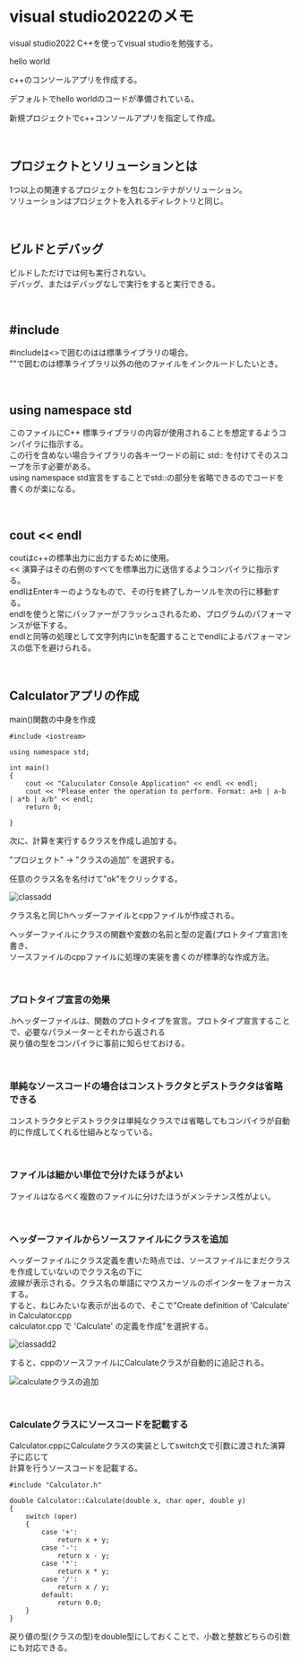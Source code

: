 # visual studio2022のメモ

visual studio2022 C++を使ってvisual studioを勉強する。

hello world

c++のコンソールアプリを作成する。

デフォルトでhello worldのコードが準備されている。

新規プロジェクトでc++コンソールアプリを指定して作成。

<br />

## プロジェクトとソリューションとは

1つ以上の関連するプロジェクトを包むコンテナがソリューション。  
ソリューションはプロジェクトを入れるディレクトリと同じ。

<br />

## ビルドとデバッグ

ビルドしただけでは何も実行されない。  
デバッグ、またはデバッグなしで実行をすると実行できる。

<br />

## #include

#includeは<>で囲むのはは標準ライブラリの場合。  
""で囲むのは標準ライブラリ以外の他のファイルをインクルードしたいとき。

<br />

## using namespace std

このファイルにC++ 標準ライブラリの内容が使用されることを想定するようコンパイラに指示する。   
この行を含めない場合ライブラリの各キーワードの前に std:: を付けてそのスコープを示す必要がある。  
using namespace std宣言をすることでstd::の部分を省略できるのでコードを書くのが楽になる。

<br />

## cout << endl

coutはc++の標準出力に出力するために使用。  
<< 演算子はその右側のすべてを標準出力に送信するようコンパイラに指示する。  
endlはEnterキーのようなもので、その行を終了しカーソルを次の行に移動する。   
endlを使うと常にバッファーがフラッシュされるため、プログラムのパフォーマンスが低下する。  
endlと同等の処理として文字列内に\nを配置することでendlによるパフォーマンスの低下を避けられる。

<br />

## Calculatorアプリの作成

main()関数の中身を作成

```
#include <iostream>

using namespace std;

int main()
{
	cout << "Caluculator Console Application" << endl << endl;
	cout << "Please enter the operation to perform. Format: a+b | a-b | a*b | a/b" << endl;
	return 0;

}
```

次に、計算を実行するクラスを作成し追加する。

"プロジェクト" -> "クラスの追加" を選択する。

任意のクラス名を名付けて"ok"をクリックする。

![classadd](https://user-images.githubusercontent.com/43819429/146111701-dcc13c5d-e128-4e28-81f5-a26a40197e57.png)

クラス名と同じhヘッダーファイルとcppファイルが作成される。

ヘッダーファイルにクラスの関数や変数の名前と型の定義(プロトタイプ宣言)を書き、  
ソースファイルのcppファイルに処理の実装を書くのが標準的な作成方法。

<br />

### プロトタイプ宣言の効果

.hヘッダーファイルは、関数のプロトタイプを宣言。プロトタイプ宣言することで、必要なパラメーターとそれから返される  
戻り値の型をコンパイラに事前に知らせておける。

<br />

### 単純なソースコードの場合はコンストラクタとデストラクタは省略できる

コンストラクタとデストラクタは単純なクラスでは省略してもコンパイラが自動的に作成してくれる仕組みとなっている。

<br />

### ファイルは細かい単位で分けたほうがよい

ファイルはなるべく複数のファイルに分けたほうがメンテナンス性がよい。

<br />

### ヘッダーファイルからソースファイルにクラスを追加

ヘッダーファイルにクラス定義を書いた時点では、ソースファイルにまだクラスを作成していないのでクラス名の下に  
波線が表示される。クラス名の単語にマウスカーソルのポインターをフォーカスする。  
すると、ねじみたいな表示が出るので、そこで"Create definition of 'Calculate' in Calculator.cpp  
calculator.cpp で 'Calculate' の定義を作成"を選択する。

![classadd2](https://user-images.githubusercontent.com/43819429/146159101-d09a7b98-d10f-4534-ba2b-3b4262bbee8e.png)


すると、cppのソースファイルにCalculateクラスが自動的に追記される。

![calculateクラスの追加](https://user-images.githubusercontent.com/43819429/146160942-4830ecd6-c9a2-4a01-b9c2-d2a4258e7bb1.png)

<br />

### Calculateクラスにソースコードを記載する

Calculator.cppにCalculateクラスの実装としてswitch文で引数に渡された演算子に応じて  
計算を行うソースコードを記載する。

```
#include "Calculator.h"

double Calculator::Calculate(double x, char oper, double y)
{
	switch (oper)
	{
		case '+':
			return x + y;
		case '-':
			return x - y;
		case '*':
			return x * y;
		case '/':
			return x / y;
		default:
			return 0.0;
	}
}
```

戻り値の型(クラスの型)をdouble型にしておくことで、小数と整数どちらの引数にも対応できる。



